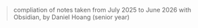 > compliation of notes taken from July 2025 to June 2026 with Obsidian, by Daniel Hoang (senior year) 
